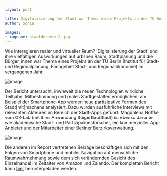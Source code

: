 ```yaml
---
layout: post

title: Digitalisierung der Stadt war Thema eines Projekts an der TU Berlin
author: Sonia

images:
- imgname: stadtdernerds1.jpg
---
```


Wie interagieren realer und virtueller Raum? 'Digitalisierung der Stadt' und ihre vielfältigen Auswirkungen auf urbanen Raum, Stadtplanung und die Bürger_innen war Thema eines Projekts an der TU Berlin (Institut für Stadt- und Regionalplanung, Fachgebiet Stadt- und Regionalökonomie) im vergangenen Jahr.

![image](/blog/stadtdernerds2.jpg)

Der Bericht untersucht, inwieweit die neuen Technologien wirkliche Teilhabe, Mitbestimmung und reales Stadtgestalten ermöglichen; am Beispiel der Smartphone-App werden neue partizipative Formen des Stadt[mit]machens analysiert. Dazu wurden ausführliche Interviews mit relevanten Akteuren im Bereich der Stadt-Apps geführt: Magdalena Noffke vom OK-Lab (mit ihrer Anwendung BürgerBautStadt) ist ebenso darunter wie akademische Stadt- und Partizipationsforscher, ein kommerzieller App-Anbieter und der Mitarbeiter einer Berliner Berzirksverwaltung.


![image](/blog/stadtdernerds3.jpg)

Die anderen im Report vertretenen Beiträge beschäftigen sich mit den Folgen von Smartphone und mobiler Navigation auf menschliche Raumwahrnehmung sowie dem sich verändernden Gesicht des Einzelhandel im Zeitalter von Amazon und Zalando. Der kompletten Bericht kann <a href="http://florianstrenge.com/dwnlds/Kapitel-STADT%5BMIT%5DMACHEN_Stadt%20der%20Nerds.pdf">hier</a> heruntergeladen werden.
